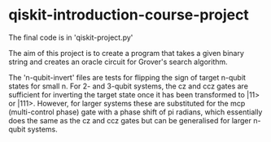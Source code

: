 # qiskit-introduction-course-project
The final code is in 'qiskit-project.py'

The aim of this project is to create a program that takes a given binary string and creates an oracle circuit for Grover's search algorithm.

The 'n-qubit-invert' files are tests for flipping the sign of target n-qubit states for small n. For 2- and 3-qubit systems, the cz and ccz gates are sufficient for inverting the target state once it has been transformed to |11> or |111>. However, for larger systems these are substituted for the mcp (multi-control phase) gate with a phase shift of pi radians, which essentially does the same as the cz and ccz gates but can be generalised for larger n-qubit systems.
